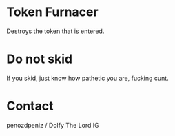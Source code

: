 # Token Furnacer

Destroys the token that is entered.

# Do not skid

If you skid, just know how pathetic you are, fucking cunt.

# Contact

penozdpeniz / Dolfy The Lord IG
